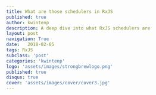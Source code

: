 ```yaml
---
title: What are those schedulers in RxJS
published: true
author: kwintenp
description: A deep dive into what RxJS schedulers are
layout: post
navigation: True
date:   2018-02-05
tags: RxJS
subclass: 'post'
categories: 'kwintenp'
logo: 'assets/images/strongbrewlogo.png'
published: true
disqus: true
cover: 'assets/images/cover/cover3.jpg'
---
```

